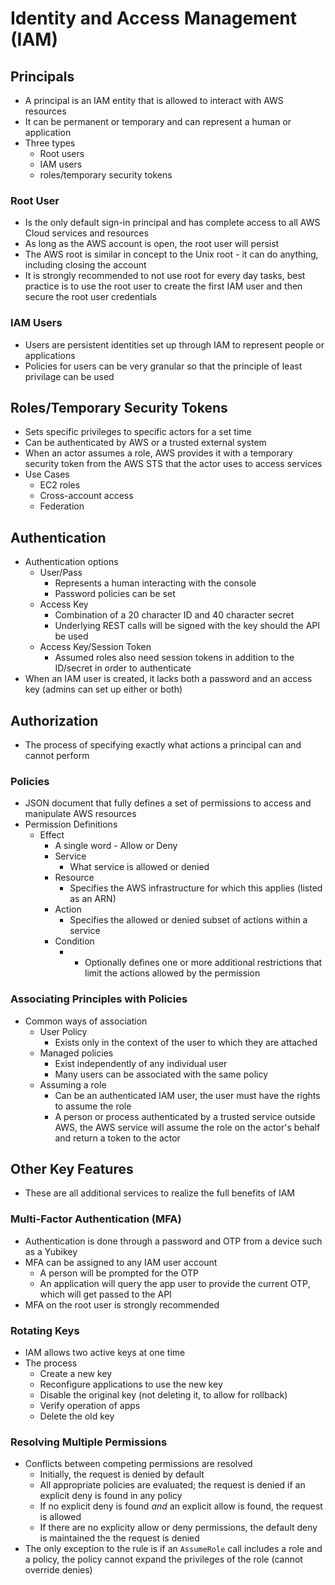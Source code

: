 # Identity and Access Management (IAM)

## Principals
- A principal is an IAM entity that is allowed to interact with AWS resources
- It can be permanent or temporary and can represent a human or application
- Three types
  - Root users
  - IAM users
  - roles/temporary security tokens

### Root User
- Is the only default sign-in principal and has complete access to all AWS Cloud services and resources
- As long as the AWS account is open, the root user will persist
- The AWS root is similar in concept to the Unix root - it can do anything, including closing the account
- It is strongly recommended to not use root for every day tasks, best practice is to use the root user to create the first IAM user and then secure the root user credentials

### IAM Users
- Users are persistent identities set up through IAM to represent people or applications
- Policies for users can be very granular so that the principle of least privilage can be used

## Roles/Temporary Security Tokens
- Sets specific privileges to specific actors for a set time
- Can be authenticated by AWS or a trusted external system
- When an actor assumes a role, AWS provides it with a temporary security token from the AWS STS that the actor uses to access services
- Use Cases
  - EC2 roles
  - Cross-account access
  - Federation

## Authentication
- Authentication options
  - User/Pass
    - Represents a human interacting with the console
    - Password policies can be set
  - Access Key
    - Combination of a 20 character ID and 40 character secret
    - Underlying REST calls will be signed with the key should the API be used
  - Access Key/Session Token
    - Assumed roles also need session tokens in addition to the ID/secret in order to authenticate
- When an IAM user is created, it lacks both a password and an access key (admins can set up either or both)

## Authorization
- The process of specifying exactly what actions a principal can and cannot perform

### Policies
- JSON document that fully defines a set of permissions to access and manipulate AWS resources
- Permission Definitions
  - Effect
    - A single word - Allow or Deny
    - Service
      - What service is allowed or denied
    - Resource
      - Specifies the AWS infrastructure for which this applies (listed as an ARN)
    - Action
      - Specifies the allowed or denied subset of actions within a service
    - Condition
      - - Optionally defines one or more additional restrictions that limit the actions allowed by the permission

### Associating Principles with Policies
- Common ways of association
  - User Policy
    - Exists only in the context of the user to which they are attached
  - Managed policies
    - Exist independently of any individual user
    - Many users can be associated with the same policy
  - Assuming a role
    - Can be an authenticated IAM user, the user must have the rights to assume the role
    - A person or process authenticated by a trusted service outside AWS, the AWS service will assume the role on the actor's behalf and return a token to the actor

## Other Key Features
- These are all additional services to realize the full benefits of IAM

### Multi-Factor Authentication (MFA)
- Authentication is done through a password and OTP from a device such as a Yubikey
- MFA can be assigned to any IAM user account
  - A person will be prompted for the OTP
  - An application will query the app user to provide the current OTP, which will get passed to the API
- MFA on the root user is strongly recommended

### Rotating Keys
- IAM allows two active keys at one time
- The process
  - Create a new key
  - Reconfigure applications to use the new key
  - Disable the original key (not deleting it, to allow for rollback)
  - Verify operation of apps
  - Delete the old key

### Resolving Multiple Permissions
- Conflicts between competing permissions are resolved
  - Initially, the request is denied by default
  - All appropriate policies are evaluated; the request is denied if an explicit deny is found in any policy
  - If no explicit deny is found *and* an explicit allow is found, the request is allowed
  - If there are no explicity allow or deny permissions, the default deny is maintained the the request is denied
- The only exception to the rule is if an `AssumeRole` call includes a role and a policy, the policy cannot expand the privileges of the role (cannot override denies)
